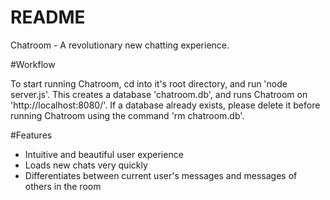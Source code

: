 README
======

Chatroom - A revolutionary new chatting experience.

#Workflow

To start running Chatroom, cd into it's root directory, and run 'node server.js'. This creates a database 'chatroom.db', and runs Chatroom on 'http://localhost:8080/'. If a database already exists, please delete it before running Chatroom using the command 'rm chatroom.db'.

#Features

- Intuitive and beautiful user experience
- Loads new chats very quickly
- Differentiates between current user's messages and messages of others in the room
